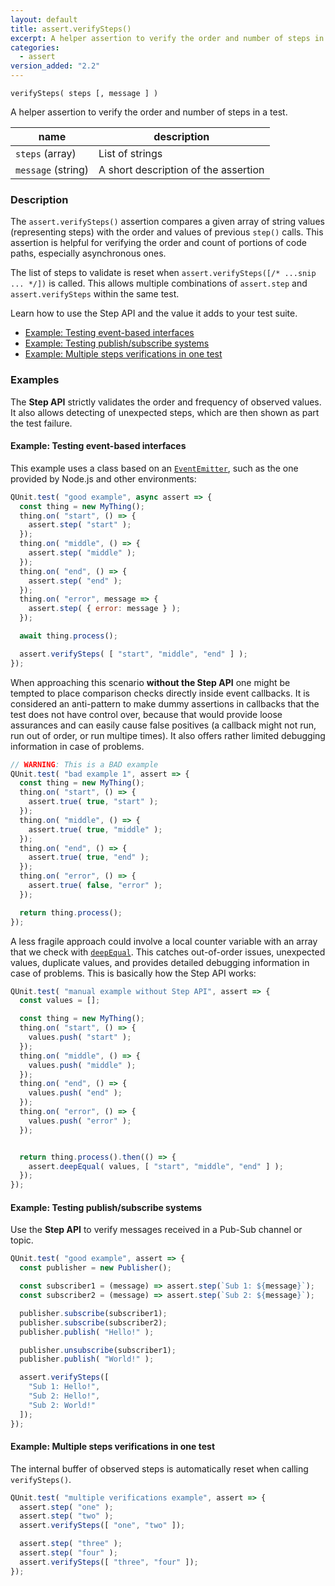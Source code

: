 ```yaml
---
layout: default
title: assert.verifySteps()
excerpt: A helper assertion to verify the order and number of steps in a test.
categories:
  - assert
version_added: "2.2"
---
```


`verifySteps( steps [, message ] )`

A helper assertion to verify the order and number of steps in a test.

| name | description |
|------|-------------|
| `steps` (array) | List of strings |
| `message` (string) | A short description of the assertion |

### Description

The `assert.verifySteps()` assertion compares a given array of string values (representing steps) with the order and values of previous `step()` calls. This assertion is helpful for verifying the order and count of portions of code paths, especially asynchronous ones.

The list of steps to validate is reset when `assert.verifySteps([/* ...snip ... */])` is called. This allows multiple combinations of `assert.step` and `assert.verifySteps` within the same test.

Learn how to use the Step API and the value it adds to your test suite.

* [Example: Testing event-based interfaces](#example-testing-event-based-interfaces)
* [Example: Testing publish/subscribe systems](#example-testing-publishsubscribe-systems)
* [Example: Multiple steps verifications in one test](#example-multiple-steps-verifications-in-one-test)

### Examples

The **Step API** strictly validates the order and frequency of observed values. It also allows detecting of unexpected steps, which are then shown as part the test failure.

#### Example: Testing event-based interfaces

This example uses a class based on an [`EventEmitter`](https://nodejs.org/api/events.html), such as the one provided by Node.js and other environments:

```js
QUnit.test( "good example", async assert => {
  const thing = new MyThing();
  thing.on( "start", () => {
    assert.step( "start" );
  });
  thing.on( "middle", () => {
    assert.step( "middle" );
  });
  thing.on( "end", () => {
    assert.step( "end" );
  });
  thing.on( "error", message => {
    assert.step( { error: message } );
  });

  await thing.process();

  assert.verifySteps( [ "start", "middle", "end" ] );
});
```

When approaching this scenario **without the Step API** one might be tempted to place comparison checks directly inside event callbacks. It is considered an anti-pattern to make dummy assertions in callbacks that the test does not have control over, because that would provide loose assurances and can easily cause false positives (a callback might not run, run out of order, or run multipe times). It also offers rather limited debugging information in case of problems.

```js
// WARNING: This is a BAD example
QUnit.test( "bad example 1", assert => {
  const thing = new MyThing();
  thing.on( "start", () => {
    assert.true( true, "start" );
  });
  thing.on( "middle", () => {
    assert.true( true, "middle" );
  });
  thing.on( "end", () => {
    assert.true( true, "end" );
  });
  thing.on( "error", () => {
    assert.true( false, "error" );
  });

  return thing.process();
});
```

A less fragile approach could involve a local counter variable with an array that we check with [`deepEqual`](./deepEqual.md). This catches out-of-order issues, unexpected values, duplicate values, and provides detailed debugging information in case of problems. This is basically how the Step API works:

```js
QUnit.test( "manual example without Step API", assert => {
  const values = [];

  const thing = new MyThing();
  thing.on( "start", () => {
    values.push( "start" );
  });
  thing.on( "middle", () => {
    values.push( "middle" );
  });
  thing.on( "end", () => {
    values.push( "end" );
  });
  thing.on( "error", () => {
    values.push( "error" );
  });


  return thing.process().then(() => {
    assert.deepEqual( values, [ "start", "middle", "end" ] );
  });
});
```

#### Example: Testing publish/subscribe systems

Use the **Step API** to verify messages received in a Pub-Sub channel or topic.

```js
QUnit.test( "good example", assert => {
  const publisher = new Publisher();

  const subscriber1 = (message) => assert.step(`Sub 1: ${message}`);
  const subscriber2 = (message) => assert.step(`Sub 2: ${message}`);

  publisher.subscribe(subscriber1);
  publisher.subscribe(subscriber2);
  publisher.publish( "Hello!" );

  publisher.unsubscribe(subscriber1);
  publisher.publish( "World!" );

  assert.verifySteps([
    "Sub 1: Hello!",
    "Sub 2: Hello!",
    "Sub 2: World!"
  ]);
});
```

#### Example: Multiple steps verifications in one test

The internal buffer of observed steps is automatically reset when calling `verifySteps()`.

```js
QUnit.test( "multiple verifications example", assert => {
  assert.step( "one" );
  assert.step( "two" );
  assert.verifySteps([ "one", "two" ]);

  assert.step( "three" );
  assert.step( "four" );
  assert.verifySteps([ "three", "four" ]);
});
 ```
